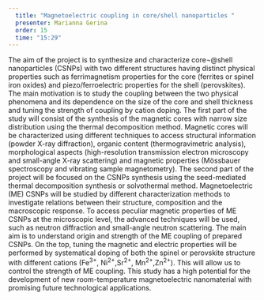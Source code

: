 ```yaml
---
  title: "Magnetoelectric coupling in core/shell nanoparticles "
  presenter: Marianna Gerina
  order: 15
  time: "15:29"
---
```

The aim of the project is to synthesize and characterize core¬@shell nanoparticles (CSNPs) with two different structures having distinct physical properties such as ferrimagnetism properties for the core (ferrites or spinel iron oxides) and piezo/ferroelectric properties for the shell (perovskites). The main motivation is to study the coupling between the two physical phenomena and its dependence on the size of the core and shell thickness and tuning the strength of coupling by cation doping. The first part of the study will consist of the synthesis of the magnetic cores with narrow size distribution using the thermal decomposition method. Magnetic cores will be characterized using different techniques to access structural information (powder X-ray diffraction), organic content (thermogravimetric analysis), morphological aspects (high-resolution transmission electron microscopy and small-angle X-ray scattering) and magnetic properties (Mössbauer spectroscopy and vibrating sample magnetometry). The second part of the project will be focused on the CSNPs synthesis using the seed-mediated thermal decomposition synthesis or solvothermal method. Magnetoelectric (ME) CSNPs will be studied by different characterization methods to investigate relations between their structure, composition and the macroscopic response. To access peculiar magnetic properties of ME CSNPs at the microscopic level, the advanced techniques will be used, such as neutron diffraction and small-angle neutron scattering. The main aim is to understand origin and strength of the ME coupling of prepared CSNPs. On the top, tuning the magnetic and electric properties will be performed by systematical doping of both the spinel or perovskite structure with different cations (Fe<sup>3+</sup>, Ni<sup>2+</sup>,Sr<sup>2+</sup>, Mn<sup>2+</sup>,Zn<sup>2+</sup>). This will allow us to control the strength of ME coupling.  This study has a high potential for the development of new room-temperature magnetoelectric nanomaterial with promising future technological applications.